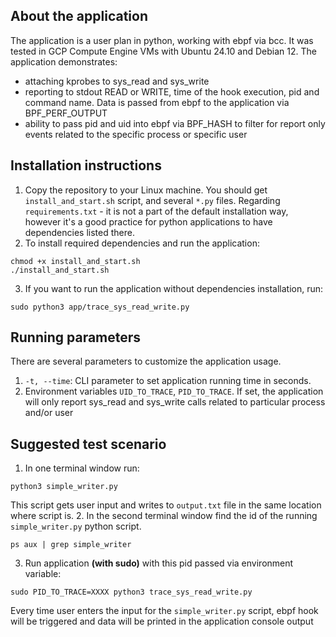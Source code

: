 ## About the application
The application is a user plan in python, working with ebpf via bcc. It was tested in GCP Compute Engine VMs with Ubuntu 24.10 and Debian 12. The application demonstrates:
- attaching kprobes to sys_read and sys_write
- reporting to stdout READ or WRITE, time of the hook execution, pid and command name. Data is passed from ebpf to the application via BPF_PERF_OUTPUT
- ability to pass pid and uid into ebpf via BPF_HASH to filter for report only events related to the specific process or specific user
## Installation instructions
1. Copy the repository to your Linux machine. You should get `install_and_start.sh` script, and several `*.py` files. Regarding `requirements.txt` - it is not a part of the default installation way, however it's a good practice for python applications to have dependencies listed there.
2. To install required dependencies and run the application:
```commandline
chmod +x install_and_start.sh
./install_and_start.sh
```
3. If you want to run the application without dependencies installation, run:
```commandline
sudo python3 app/trace_sys_read_write.py
```
## Running parameters
There are several parameters to customize the application usage.
   1. `-t, --time`: CLI parameter to set application running time in seconds.
   2. Environment variables `UID_TO_TRACE`, `PID_TO_TRACE`. If set, the application will only report sys_read and sys_write calls related to particular process and/or user
## Suggested test scenario
1. In one terminal window run:
```commandline
python3 simple_writer.py
```
This script gets user input and writes to `output.txt` file in the same location where script is.
2. In the second terminal window find the id of the running `simple_writer.py` python script.
```commandline
ps aux | grep simple_writer
```
3. Run application **(with sudo)** with this pid passed via environment variable:
```commandline
sudo PID_TO_TRACE=XXXX python3 trace_sys_read_write.py
```
Every time user enters the input for the `simple_writer.py` script, ebpf hook will be triggered and data will be printed in the application console output